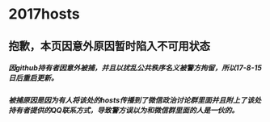 # 2017hosts
## 抱歉，本页因意外原因暂时陷入不可用状态


##### 因github持有者因意外被捕，并且以扰乱公共秩序名义被警方拘留，所以17-8-15日后重启更新。

##### 被捕原因是因为有人将该处的hosts传播到了微信政治讨论群里面并且附上了该处持有者提供的QQ联系方式，导致警方误以为和微信群里面的人是一伙的。
